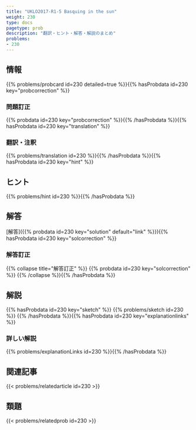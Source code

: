 ```yaml
---
title: "UKLO2017-R1-5 Basquing in the sun"
weight: 230
type: docs
pagetype: prob
description: "翻訳・ヒント・解答・解説のまとめ"
problems: 
- 230
---
```


## 情報

{{% problems/probcard id=230 detailed=true %}}{{% hasProbdata id=230 key="probcorrection" %}}

### 問題訂正

{{% probdata id=230 key="probcorrection" %}}{{% /hasProbdata %}}{{% hasProbdata id=230 key="translation" %}}

### 翻訳・注釈

{{% problems/translation id=230 %}}{{% /hasProbdata %}}{{% hasProbdata id=230 key="hint" %}}

## ヒント

{{% problems/hint id=230 %}}{{% /hasProbdata %}}

## 解答

[解答]({{% probdata id=230 key="solution" default="link" %}}){{% hasProbdata id=230 key="solcorrection" %}}

### 解答訂正

{{% collapse title="解答訂正" %}}
{{% probdata id=230 key="solcorrection" %}}
{{% /collapse %}}{{% /hasProbdata %}}

## 解説

{{% hasProbdata id=230 key="sketch" %}}
{{% problems/sketch id=230 %}}
{{% /hasProbdata %}}{{% hasProbdata id=230 key="explanationlinks" %}}

### 詳しい解説

{{% problems/explanationLinks id=230 %}}{{% /hasProbdata %}}

## 関連記事

{{< problems/relatedarticle id=230 >}}

## 類題

{{< problems/relatedprob id=230 >}}
